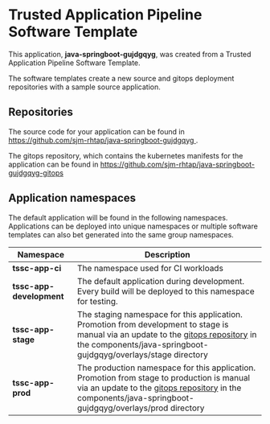 # Trusted Application Pipeline Software Template

This application, **java-springboot-gujdgqyg**, was created from a Trusted Application Pipeline Software Template.

The software templates create a new source and gitops deployment repositories with a sample source application. 

## Repositories

The source code for your application can be found in [https://github.com/sjm-rhtap/java-springboot-gujdgqyg ](https://github.com/sjm-rhtap/java-springboot-gujdgqyg ).
 
The gitops repository, which contains the kubernetes manifests for the application can be found in 
[https://github.com/sjm-rhtap/java-springboot-gujdgqyg-gitops ](https://github.com/sjm-rhtap/java-springboot-gujdgqyg-gitops ) 

## Application namespaces 

The default application will be found in the following namespaces. Applications can be deployed into unique namespaces or multiple software templates can also bet generated into the same group namespaces.  

|  Namespace   |  Description   |  
| -------- | -------- |
| **tssc-app-ci** | The namespace used for CI workloads |
| **tssc-app-development** | The default application during development. Every build will be deployed to this namespace for testing. |
| **tssc-app-stage** | The staging namespace for this application. Promotion from development to stage is manual via an update to the [gitops repository](https://github.com/sjm-rhtap/java-springboot-gujdgqyg-gitops ) in the components/java-springboot-gujdgqyg/overlays/stage directory |
| **tssc-app-prod** | The production namespace for this application. Promotion from stage to production is manual via an update to the [gitops repository](https://github.com/sjm-rhtap/java-springboot-gujdgqyg-gitops ) in the components/java-springboot-gujdgqyg/overlays/prod directory |